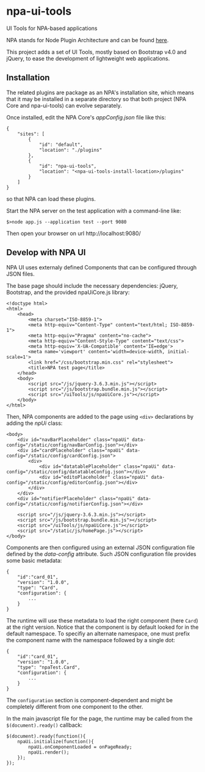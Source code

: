 # npa-ui-tools
UI Tools for NPA-based applications

NPA stands for Node Plugin Architecture and can be found [here](https://github.com/renaudet/Node-Plugin-Architecture).

This project adds a set of UI Tools, mostly based on Bootstrap v4.0 and jQuery, to ease the development of lightweight web applications.

## Installation

The related plugins are package as an NPA's installation site, which means that it may be installed in a separate directory so that both project (NPA Core and npa-ui-tools) can evolve separately.

Once installed, edit the NPA Core's _appConfig.json_ file like this:

    { 
        "sites": [
            {
                "id": "default",
                "location": "./plugins"
            },
            {
                "id": "npa-ui-tools",
                "location": "<npa-ui-tools-install-location>/plugins"
            }
        ]
    }

so that NPA can load these plugins.

Start the NPA server on the test application with a command-line like:

    $>node app.js --application test --port 9080

Then open your browser on url http://localhost:9080/

## Develop with NPA UI

NPA UI uses externaly defined Components that can be configured through JSON files.

The base page should include the necessary dependencies: jQuery, Bootstrap, and the provided npaUiCore.js library:

    <!doctype html>
    <html>
        <head>
            <meta charset="ISO-8859-1">
            <meta http-equiv="Content-Type" content="text/html; ISO-8859-1">
            <meta http-equiv="Pragma" content="no-cache">
            <meta http-equiv="Content-Style-Type" content="text/css">
            <meta http-equiv='X-UA-Compatible' content='IE=edge'>
            <meta name='viewport' content='width=device-width, initial-scale=1'>
            <link href="/css/bootstrap.min.css" rel="stylesheet">
            <title>NPA test page</title>
        </head>
        <body>
            <script src="/js/jquery-3.6.3.min.js"></script>
            <script src="/js/bootstrap.bundle.min.js"></script>
            <script src="/uiTools/js/npaUiCore.js"></script>
        </body>
    </html>

Then, NPA components are added to the page using `<div>` declarations by adding the _npUi_ class:

    <body>
		<div id="navBarPlaceholder" class="npaUi" data-config="/static/config/navBarConfig.json"></div>
		<div id="cardPlaceholder" class="npaUi" data-config="/static/config/cardConfig.json">
			<div>
				<div id="datatablePlaceholder" class="npaUi" data-config="/static/config/datatableConfig.json"></div>
				<div id="editoPlaceholder" class="npaUi" data-config="/static/config/editorConfig.json"></div>
			</div>
		</div>
		<div id="notifierPlaceholder" class="npaUi" data-config="/static/config/notifierConfig.json"></div>
		
		<script src="/js/jquery-3.6.3.min.js"></script>
		<script src="/js/bootstrap.bundle.min.js"></script>
		<script src="/uiTools/js/npaUiCore.js"></script>
		<script src="/static/js/homePage.js"></script>
	</body>

Components are then configured using an external JSON configuration file defined by the _data-config_ attribute.
Such JSON configuration file provides some basic metadata:

    {
        "id":"card_01",
        "version": "1.0.0",
        "type": "Card",
        "configuration": {
            ...
        }
    }

The runtime will use these metadata to load the right component (here `Card`) at the right version.
Notice that the component is by default looked for in the default namespace. To specifiy an alternate namespace, one must prefix the component name with the namespace followed by a single dot:

    {
        "id":"card_01",
        "version": "1.0.0",
        "type": "npaTest.Card",
        "configuration": {
            ...
        }
    }

The `configuration` section is component-dependent and might be completely different from one component to the other.

In the main javascript file for the page, the runtime may be called from the `$(document).ready()` callback:

    $(document).ready(function(){
        npaUi.initialize(function(){
            npaUi.onComponentLoaded = onPageReady;
            npaUi.render();
        });
    });

